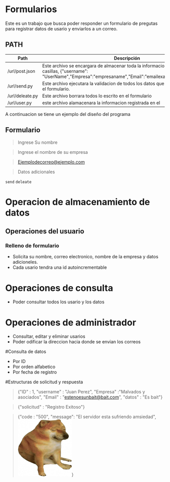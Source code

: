 # Formularios

Este es un trabajo que busca poder responder un formulario de pregutas para registrar datos de usario y  enviarlos a un correo.

## PATH

| Path                  | Descripción |
| --------------------- | ----------- |
| /url/post.json        |Este archivo se encargara de almacenar toda la informacion ingresada en las casillas, {"username": "UserName","Empresa":"empresaname","Email":"emailexample","Datos":"datos"|
| /url/send.py             |Este archivo ejecutara la validacion de todos los datos que fueron ingresados en el formulario.             |
| /url/deleate.py         |Este archivo borrara todos lo escrito en el formulario              |
| /url/user.py         |este archivo alamacenara la informacion registrada en el |

A continuacion se tiene un ejemplo del diseño del programa


## Formulario
<!-- Blockquote -->
> Ingrese Su nombre
<!-- Blockquote -->
> Ingrese el nombre de su empresa
<!-- Blockquote -->
> Ejemplodecorreo@ejemplo.com
<!-- Blockquote -->
> Datos adicionales


`send` `deleate`
# Operacion de almacenamiento de datos

## Operaciones del usuario
### Relleno de formulario
* Solicita su nombre, correo electronico, nombre de la empresa y datos adicioneles.
* Cada usario tendra una id autoincrementable

# Operaciones de consulta
* Poder consultar todos los usario y los datos

# Operaciones de administrador
* Consultar, editar y eliminar usarios
* Poder odificar la direccion hacia donde se envian los correos

#Consulta de datos
* Por ID
* Por orden alfabetico
* Por fecha de registro

#Estructuras de solicitud y respuesta
<!-- Blockquote -->
> {"ID" : 1,
"username" : "Juan Perez",
"Empresa" :"Malvados y asociados",
"Email" :  "estenoesunbait@bait.com",
"datos" : "Es bait"}

<!-- Blockquote -->
> {"solicitud" : "Registro Exitoso"}

<!-- Blockquote -->
> {"code : "500",
"message": "El servidor esta sufriendo amsiedad",
![Cheems](https://github.com/JorgeNYLV/storage-api/blob/master/cheems.png)}
